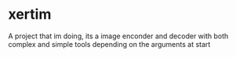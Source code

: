 # xertim
A project that im doing, its a image enconder and decoder with both complex and simple tools depending on the arguments at start
